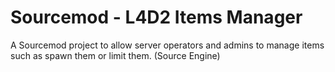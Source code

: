 # Sourcemod - L4D2 Items Manager
A Sourcemod project to allow server operators and admins to manage items such as spawn them or limit them. (Source Engine)